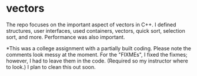# vectors

The repo focuses on the important aspect of vectors in C++. I defined structures, user interfaces, used containers, vectors, quick sort, selection sort, and more. Performance was also important.

*This was a college assignment with a partially built coding. Please note the comments look messy at the moment. For the "FIXMEs", I fixed the fixmes; however, I had to leave them in the code. (Required so my instructor where to look.) I plan to clean this out soon.
